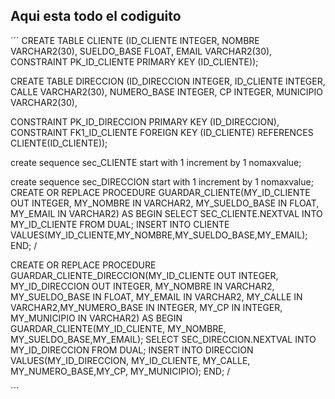 <h2> Aqui esta todo el codiguito</h2>

´´´
CREATE TABLE CLIENTE (ID_CLIENTE INTEGER,
NOMBRE VARCHAR2(30),
SUELDO_BASE FLOAT, 
EMAIL VARCHAR2(30), 
CONSTRAINT PK_ID_CLIENTE PRIMARY KEY (ID_CLIENTE));

CREATE TABLE DIRECCION (ID_DIRECCION INTEGER,
ID_CLIENTE INTEGER,
CALLE VARCHAR2(30),
NUMERO_BASE INTEGER, 
CP INTEGER, 
MUNICIPIO VARCHAR2(30),


CONSTRAINT PK_ID_DIRECCION PRIMARY KEY (ID_DIRECCION),
CONSTRAINT FK1_ID_CLIENTE FOREIGN KEY (ID_CLIENTE)
REFERENCES CLIENTE(ID_CLIENTE));


create sequence sec_CLIENTE
start with 1
increment by 1
nomaxvalue;



create sequence sec_DIRECCION
start with 1
increment by 1
nomaxvalue;
CREATE OR REPLACE PROCEDURE GUARDAR_CLIENTE(MY_ID_CLIENTE  OUT INTEGER,
MY_NOMBRE IN VARCHAR2, MY_SUELDO_BASE IN FLOAT, MY_EMAIL IN VARCHAR2)
AS
BEGIN
SELECT SEC_CLIENTE.NEXTVAL INTO MY_ID_CLIENTE FROM DUAL;
INSERT INTO CLIENTE VALUES(MY_ID_CLIENTE,MY_NOMBRE,MY_SUELDO_BASE,MY_EMAIL);
END;
/

CREATE OR REPLACE PROCEDURE GUARDAR_CLIENTE_DIRECCION(MY_ID_CLIENTE OUT INTEGER,
MY_ID_DIRECCION OUT INTEGER, MY_NOMBRE IN VARCHAR2, MY_SUELDO_BASE IN FLOAT,
MY_EMAIL IN VARCHAR2, MY_CALLE IN VARCHAR2,MY_NUMERO_BASE IN INTEGER, 
MY_CP IN INTEGER, MY_MUNICIPIO IN VARCHAR2) AS
BEGIN
GUARDAR_CLIENTE(MY_ID_CLIENTE, MY_NOMBRE, MY_SUELDO_BASE,MY_EMAIL);
SELECT SEC_DIRECCION.NEXTVAL INTO MY_ID_DIRECCION FROM DUAL;
INSERT INTO DIRECCION VALUES(MY_ID_DIRECCION, MY_ID_CLIENTE, MY_CALLE,
MY_NUMERO_BASE,MY_CP, MY_MUNICIPIO);
END;
/

´´´
